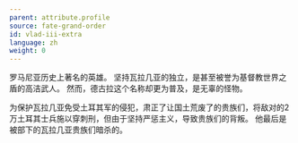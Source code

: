 ```yaml
---
parent: attribute.profile
source: fate-grand-order
id: vlad-iii-extra
language: zh
weight: 0
---
```


罗马尼亚历史上著名的英雄。
坚持瓦拉几亚的独立，是甚至被誉为基督教世界之盾的高洁武人。
然而，德古拉这个名称却更为普及，是无辜的怪物。

为保护瓦拉几亚免受土耳其军的侵犯，肃正了让国土荒废了的贵族们，将敌对的2万土耳其士兵施以穿刺刑，但由于坚持严惩主义，导致贵族们的背叛。
他最后是被部下的瓦拉几亚贵族们暗杀的。
